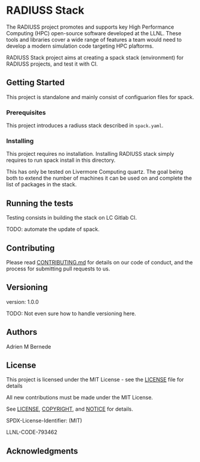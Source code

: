 # RADIUSS Stack

The RADIUSS project promotes and supports key High Performance Computing (HPC) open-source software developed at the LLNL. These tools and libraries cover a wide range of features a team would need to develop a modern simulation code targeting HPC plaftorms.

RADIUSS Stack project aims at creating a spack stack (environment) for RADIUSS projects, and test it with CI.

## Getting Started

This project is standalone and mainly consist of configuarion files for spack.

### Prerequisites

This project introduces a radiuss stack described in `spack.yaml`.

### Installing

This project requires no installation. Installing RADIUSS stack simply requires to run spack install in this directory.

This has only be tested on Livermore Computing quartz. The goal being both to extend the number of machines it can be used on and complete the list of packages in the stack.

## Running the tests

Testing consists in building the stack on LC Gitlab CI.

TODO: automate the update of spack.

## Contributing

Please read [CONTRIBUTING.md](https://github.com/LLNL/radiuss-ci/CONTRIBUTING.md) for details on our code of conduct, and the process for submitting pull requests to us.

## Versioning

version: 1.0.0

TODO: Not even sure how to handle versioning here.

## Authors

Adrien M Bernede

## License

This project is licensed under the MIT License - see the [LICENSE](LICENSE) file for details

All new contributions must be made under the MIT License.

See [LICENSE](https://github.com/LLNL/radiuss-stack/blob/master/LICENSE),
[COPYRIGHT](https://github.com/LLNL/radiuss-stack/blob/master/COPYRIGHT), and
[NOTICE](https://github.com/LLNL/radiuss-stack/blob/master/NOTICE) for details.

SPDX-License-Identifier: (MIT)

LLNL-CODE-793462


## Acknowledgments


